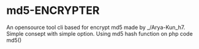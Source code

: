 # md5-ENCRYPTER

An opensource tool cli based for encrypt md5 made by _/Arya-Kun_h7. Simple consept with simple option. Using md5 hash function on php code md5()
